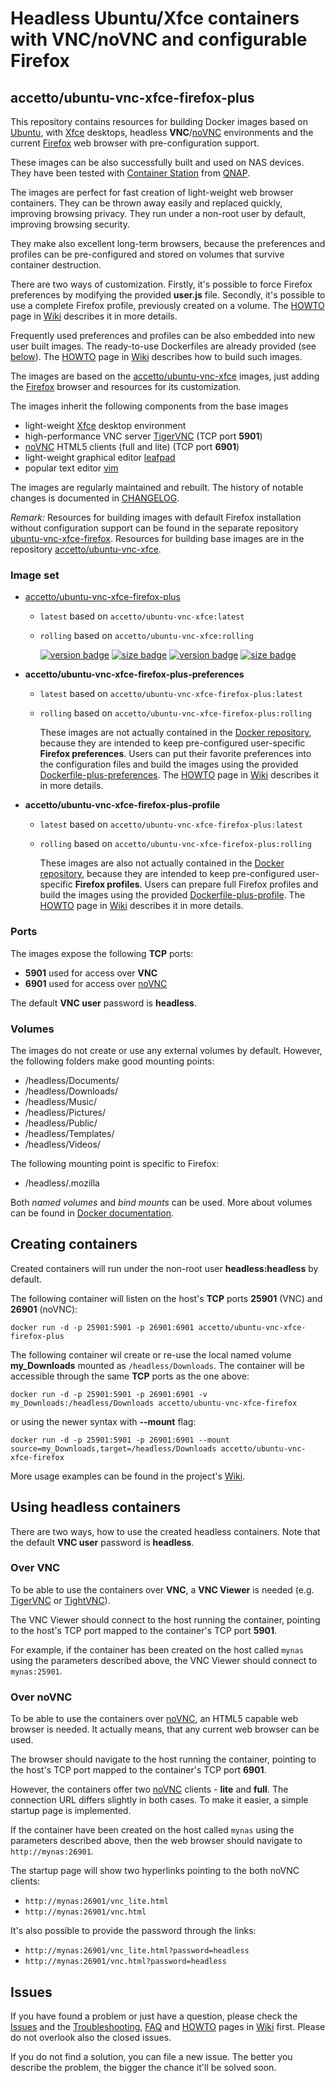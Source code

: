 # Headless Ubuntu/Xfce containers with VNC/noVNC and configurable Firefox

## accetto/ubuntu-vnc-xfce-firefox-plus

This repository contains resources for building Docker images based on [Ubuntu][docker-ubuntu], with [Xfce][xfce] desktops, headless **VNC**/[noVNC][novnc] environments and the current [Firefox][firefox] web browser with pre-configuration support.

These images can be also successfully built and used on NAS devices. They
have been tested with [Container Station][container-station] from [QNAP][qnap].

The images are perfect for fast creation of light-weight web browser containers. They can be thrown away easily and replaced quickly, improving browsing privacy. They run under a non-root user by default, improving browsing security.

They make also excellent long-term browsers, because the preferences and profiles can be pre-configured and stored on volumes that survive container destruction.

There are two ways of customization. Firstly, it's possible to force Firefox preferences by modifying the provided **user.js** file. Secondly, it's possible to use a complete Firefox profile, previously created on a volume. The [HOWTO][this-wiki-howto] page in [Wiki][this-wiki] describes it in more details.

Frequently used preferences and profiles can be also embedded into new user built images. The ready-to-use Dockerfiles are already provided (see [below](#user-content-image-set)). The [HOWTO][this-wiki-howto] page in [Wiki][this-wiki] describes how to build such images.

The images are based on the [accetto/ubuntu-vnc-xfce][accetto-docker-ubuntu-vnc-xfce] images, just adding the [Firefox][firefox] browser and resources for its customization.

The images inherit the following components from the base images

- light-weight [Xfce][xfce] desktop environment
- high-performance VNC server [TigerVNC][tigervnc] (TCP port **5901**)
- [noVNC][novnc] HTML5 clients (full and lite) (TCP port **6901**)
- light-weight graphical editor [leafpad][leafpad]
- popular text editor [vim][vim]

The images are regularly maintained and rebuilt. The history of notable changes is documented in [CHANGELOG][this-changelog].

*Remark:* Resources for building images with default Firefox installation without configuration support can be found in the separate repository [ubuntu-vnc-xfce-firefox][accetto-github-ubuntu-vnc-xfce-firefox]. Resources for building base images are in the repository [accetto/ubuntu-vnc-xfce][accetto-github-ubuntu-vnc-xfce].

### Image set

- [accetto/ubuntu-vnc-xfce-firefox-plus][this-docker]

  - `latest` based on `accetto/ubuntu-vnc-xfce:latest`
  - `rolling` based on `accetto/ubuntu-vnc-xfce:rolling`

    [![version badge](https://images.microbadger.com/badges/version/accetto/ubuntu-vnc-xfce-firefox-plus.svg)](https://microbadger.com/images/accetto/ubuntu-vnc-xfce-firefox-plus "Get your own version badge on microbadger.com") [![size badge](https://images.microbadger.com/badges/image/accetto/ubuntu-vnc-xfce-firefox-plus.svg)](https://microbadger.com/images/accetto/ubuntu-vnc-xfce-firefox-plus "Get your own image badge on microbadger.com") [![version badge](https://images.microbadger.com/badges/version/accetto/ubuntu-vnc-xfce-firefox-plus:rolling.svg)](https://microbadger.com/images/accetto/ubuntu-vnc-xfce-firefox-plus:rolling "Get your own version badge on microbadger.com") [![size badge](https://images.microbadger.com/badges/image/accetto/ubuntu-vnc-xfce-firefox-plus:rolling.svg)](https://microbadger.com/images/accetto/ubuntu-vnc-xfce-firefox-plus:rolling "Get your own image badge on microbadger.com")

- **accetto/ubuntu-vnc-xfce-firefox-plus-preferences**

  - `latest` based on `accetto/ubuntu-vnc-xfce-firefox-plus:latest`
  - `rolling` based on `accetto/ubuntu-vnc-xfce-firefox-plus:rolling`

    These images are not actually contained in the [Docker repository][accetto-docker], because they are intended to keep pre-configured user-specific **Firefox preferences**. Users can put their favorite preferences into the configuration files and build the images using the provided [Dockerfile-plus-preferences][this-dockerfile-plus-preferences]. The [HOWTO][this-wiki-howto] page in [Wiki][this-wiki] describes it in more details.

- **accetto/ubuntu-vnc-xfce-firefox-plus-profile**

  - `latest` based on `accetto/ubuntu-vnc-xfce-firefox-plus:latest`
  - `rolling` based on `accetto/ubuntu-vnc-xfce-firefox-plus:rolling`

    These images are also not actually contained in the [Docker repository][accetto-docker], because they are intended to keep pre-configured user-specific **Firefox profiles**. Users can prepare full Firefox profiles and build the images using the provided [Dockerfile-plus-profile][this-dockerfile-plus-profile]. The [HOWTO][this-wiki-howto] page in [Wiki][this-wiki] describes it in more details.

### Ports

The images expose the following **TCP** ports:

- **5901** used for access over **VNC**
- **6901** used for access over [noVNC][novnc]

The default **VNC user** password is **headless**.

### Volumes

The images do not create or use any external volumes by default. However, the following folders make good mounting points:

- /headless/Documents/
- /headless/Downloads/
- /headless/Music/
- /headless/Pictures/
- /headless/Public/
- /headless/Templates/
- /headless/Videos/

The following mounting point is specific to Firefox:

- /headless/.mozilla

Both *named volumes* and *bind mounts* can be used. More about volumes can be found in [Docker documentation][docker-doc-managing-data].

## Creating containers

Created containers will run under the non-root user **headless:headless** by default.

The following container will listen on the host's **TCP** ports **25901** (VNC) and **26901** (noVNC):

```docker
docker run -d -p 25901:5901 -p 26901:6901 accetto/ubuntu-vnc-xfce-firefox-plus
```

The following container wil create or re-use the local named volume **my\_Downloads** mounted as `/headless/Downloads`. The container will be accessible through the same **TCP** ports as the one above:

```docker
docker run -d -p 25901:5901 -p 26901:6901 -v my_Downloads:/headless/Downloads accetto/ubuntu-vnc-xfce-firefox
```

or using the newer syntax with **--mount** flag:

```docker
docker run -d -p 25901:5901 -p 26901:6901 --mount source=my_Downloads,target=/headless/Downloads accetto/ubuntu-vnc-xfce-firefox
```

More usage examples can be found in the project's [Wiki][this-wiki].

## Using headless containers

There are two ways, how to use the created headless containers. Note that the default **VNC user** password is **headless**.

### Over VNC

To be able to use the containers over **VNC**, a **VNC Viewer** is needed (e.g. [TigerVNC][tigervnc] or [TightVNC][tightvnc]).

The VNC Viewer should connect to the host running the container, pointing to the host's TCP port mapped to the container's TCP port **5901**.

For example, if the container has been created on the host called `mynas` using the parameters described above, the VNC Viewer should connect to `mynas:25901`.

### Over noVNC

To be able to use the containers over [noVNC][novnc], an HTML5 capable web browser is needed. It actually means, that any current web browser can be used.

The browser should navigate to the host running the container, pointing to the host's TCP port mapped to the container's TCP port **6901**.

However, the containers offer two [noVNC][novnc] clients - **lite** and **full**. The connection URL differs slightly in both cases. To make it easier, a simple startup page is implemented.

If the container have been created on the host called `mynas` using the parameters described above, then the web browser should navigate to `http://mynas:26901`.

The startup page will show two hyperlinks pointing to the both noVNC clients:

- `http://mynas:26901/vnc_lite.html`
- `http://mynas:26901/vnc.html`

It's also possible to provide the password through the links:

- `http://mynas:26901/vnc_lite.html?password=headless`
- `http://mynas:26901/vnc.html?password=headless`

## Issues

If you have found a problem or just have a question, please check the [Issues][this-issues] and the [Troubleshooting][this-wiki-troubleshooting], [FAQ][this-wiki-faq] and [HOWTO][this-wiki-howto] pages in [Wiki][this-wiki] first. Please do not overlook also the closed issues.

If you do not find a solution, you can file a new issue. The better you describe the problem, the bigger the chance it'll be solved soon.

[this-docker]: https://hub.docker.com/r/accetto/ubuntu-vnc-xfce-firefox-plus/
[this-github]: https://github.com/accetto/ubuntu-vnc-xfce-firefox-plus

[this-changelog]: https://github.com/accetto/ubuntu-vnc-xfce-firefox-plus/blob/master/CHANGELOG.md
[this-issues]: https://github.com/accetto/ubuntu-vnc-xfce-firefox-plus/issues

[this-wiki]: https://github.com/accetto/ubuntu-vnc-xfce-firefox-plus/wiki
[this-wiki-howto]: https://github.com/accetto/ubuntu-vnc-xfce-firefox-plus/wiki/How-to
[this-wiki-troubleshooting]: https://github.com/accetto/ubuntu-vnc-xfce-firefox-plus/wiki/Troubleshooting
[this-wiki-faq]: https://github.com/accetto/ubuntu-vnc-xfce-firefox-plus/wiki/Frequently-asked-questions

[this-dockerfile-plus-preferences]: https://github.com/accetto/ubuntu-vnc-xfce-firefox-plus/blob/master/Dockerfile-plus-preferences
[this-dockerfile-plus-profile]: https://github.com/accetto/ubuntu-vnc-xfce-firefox-plus/blob/master/Dockerfile-plus-profile

[accetto-github]: https://github.com/accetto/
[accetto-docker]: https://hub.docker.com/u/accetto/

[accetto-github-ubuntu-vnc-xfce]: https://github.com/accetto/ubuntu-vnc-xfce
[accetto-docker-ubuntu-vnc-xfce]: https://hub.docker.com/r/accetto/ubuntu-vnc-xfce/

[accetto-github-ubuntu-vnc-xfce-firefox]: https://github.com/accetto/ubuntu-vnc-xfce-firefox/
[accetto-docker-ubuntu-vnc-xfce-firefox]: https://hub.docker.com/r/accetto/ubuntu-vnc-xfce-firefox/

[docker-ubuntu]: https://hub.docker.com/_/ubuntu/
[docker-doc-managing-data]: https://docs.docker.com/storage/

[xfce]: http://www.xfce.org
[tigervnc]: http://tigervnc.org
[novnc]: https://github.com/kanaka/noVNC
[leafpad]: https://en.wikipedia.org/wiki/Leafpad
[tightvnc]: http://www.tightvnc.com
[firefox]: https://www.mozilla.org
[vim]: https://www.vim.org/

[qnap]: https://www.qnap.com/en/
[container-station]: https://www.qnap.com/solution/container_station/en/

